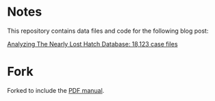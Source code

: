 # Notes

This repository contains data files and code for the following blog post:

[Analyzing The Nearly Lost Hatch Database: 18,123 case 
files](https://web.archive.org/web/20210111082444/https://blog.adamkehoe.com/hatch-udatabase/)

# Fork

Forked to include the [PDF 
manual](https://web.archive.org/web/20210111232845/https://adamkehoe.com/static/uap/hatch/hatch_manual.pdf).
